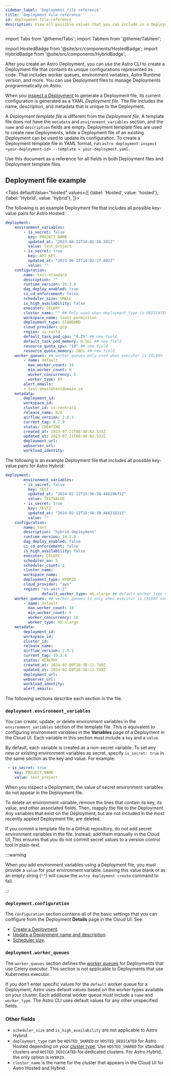 ```yaml
---
sidebar_label: 'Deployment file reference'
title: 'Deployment file reference'
id: deployment-file-reference
description: View all possible values that you can include in a Deployment file when managing Deployments as code.
---
```


import Tabs from '@theme/Tabs';
import TabItem from '@theme/TabItem';

import HostedBadge from '@site/src/components/HostedBadge';
import HybridBadge from '@site/src/components/HybridBadge';

After you create an Astro Deployment, you can use the Astro CLI to create a Deployment file that contains its unique configurations represented as code. That includes worker queues, environment variables, Astro Runtime version, and more. You can use Deployment files to manage Deployments programmatically on Astro.

When you [inspect a Deployment](cli/astro-deployment-inspect.md) to generate a Deployment file, its current configuration is generated as a YAML _Deployment file_. The file includes the name, description, and metadata that is unique to the Deployment.

A _Deployment template file_ is different from the _Deployment file_. A template file does not have the `metadata` and `environment_variables` section, and the `name` and `description` fields are empty. Deployment template files are used to create new Deployments, while a Deployment file of an existing Deployment can be used to update its configuration. To create a Deployment template file in YAML format, run `astro deployment inspect <your-deployment-id> --template > your-deployment.yaml`.

Use this document as a reference for all fields in both Deployment files and Deployment template files.

## Deployment file example

<Tabs
defaultValue="hosted"
values={[
{label: 'Hosted', value: 'hosted'},
{label: 'Hybrid', value: 'hybrid'},
]}>
<TabItem value="hosted">

The following is an example Deployment file that includes all possible key-value pairs for Astro Hosted:

```yaml
deployment:
    environment_variables:
        - is_secret: false
          key: PROJECT_NAME
          updated_at: "2023-06-22T14:02:26.281Z"
          value: test_project
        - is_secret: true
          key: API_KEY
          updated_at: "2023-06-22T14:02:27.892Z"
          value: ""
    configuration:
        name: test-standard
        description: ""
        runtime_version: 10.3.0
        dag_deploy_enabled: true
        ci_cd_enforcement: false
        scheduler_size: SMALL
        is_high_availability: false
        executor: CELERY
        cluster_name: "" ## Only used when deployment_type is DEDICATED
        workspace_name: least-permission
        deployment_type: STANDARD
        cloud_provider: gcp
        region: us-east4
        default_task_pod_cpu: "0.25" ## new field
        default_task_pod_memory: 0.5Gi ## new field
        resource_quota_cpu: "10" ## new field
        resource_quota_memory: 20Gi ## new field
    worker_queues: ## worker_queues only used when executor is CELERY
        - name: default
          max_worker_count: 10
          min_worker_count: 0
          worker_concurrency: 5
          worker_type: A5
		alert_emails:
        - test-email@testdomain.io
    metadata:
        deployment_id:
        workspace_id:
        cluster_id: us-central1
        release_name: N/A
        airflow_version: 2.6.3
        current_tag: 8.7.0
        status: CREATING
        created_at: 2023-07-21T08:40:02.531Z
        updated_at: 2023-07-21T08:40:02.532Z
        deployment_url:
        webserver_url:
        workload_identity:
```
</TabItem>
<TabItem value="hybrid">

The following is an example Deployment file that includes all possible key-value pairs for Astro Hybrid:

```yaml
deployment:
		environment_variables:
        - is_secret: false
          key: TEST
          updated_at: "2024-02-12T15:56:38.46620671Z"
          value: TESTVALUE
        - is_secret: true
          key: TEST2
          updated_at: "2024-02-12T15:56:38.46621831Z"
          value: ""
    configuration:
        name: test
        description: "hybrid deployment"
        runtime_version: 10.3.0
        dag_deploy_enabled: false
        ci_cd_enforcement: false
        is_high_availability: false
        executor: CELERY
        scheduler_au: 5
        scheduler_count: 1
        cluster_name:
        workspace_name:
        deployment_type: HYBRID
        cloud_provider: "aws"
        region: "us-west-2"
				default_worker_type: m5.xlarge ## default_worker_type only exist when executor is KUBERNETES
    worker_queues: ## worker_queues is only when executor is CELERY now
        - name: default
          max_worker_count: 10
          min_worker_count: 0
          worker_concurrency: 16
          worker_type: m5.xlarge
    metadata:
        deployment_id:
        workspace_id:
        cluster_id:
        release_name:
        airflow_version: 2.8.1
        current_tag: 10.3.0
        status: HEALTHY
        created_at: 2024-02-09T20:38:11.749Z
        updated_at: 2024-02-09T20:38:11.749Z
        deployment_url:
        webserver_url:
        workload_identity:
		alert_emails:
```


</TabItem>
</Tabs>

The following sections describe each section in the file.

### `deployment.environment_variables`

You can create, update, or delete environment variables in the `environment_variables` section of the template file. This is equivalent to configuring environment variables in the **Variables** page of a Deployment in the Cloud UI. Each variable in this section must include a `key` and a `value`.

By default, each variable is created as a non-secret variable. To set any new or existing environment variables as secret, specify `is_secret: true` in the same section as the key and value. For example:

```yaml
 - is_secret: true
    key: PROJECT_NAME
    value: test_project
```

When you inspect a Deployment, the value of secret environment variables do not appear in the Deployment file.

To delete an environment variable, remove the lines that contain its key, its value, and other associated fields. Then, reapply the file to the Deployment. Any variables that exist on the Deployment, but are not included in the most recently applied Deployment file, are deleted.

If you commit a template file to a GitHub repository, do not add secret environment variables in the file. Instead, add them manually in the Cloud UI. This ensures that you do not commit secret values to a version control tool in plain-text.

:::warning

When you add environment variables using a Deployment file, you must provide a `value` for your environment variable. Leaving this value blank or as an empty string (`""`) will cause the `astro deployment create` command to fail.

:::

### `deployment.configuration`

The `configuration` section contains all of the basic settings that you can configure from the Deployment **Details** page in the Cloud UI. See:

- [Create a Deployment](create-deployment.md#create-a-deployment).
- [Update a Deployment name and description](deployment-details.md#update-a-deployment-name-and-description).
- [Scheduler size](deployment-resources.md#scheduler-size).

### `deployment.worker_queues`

The `worker_queues` section defines the [worker queues](configure-worker-queues.md) for Deployments that use Celery executor. This section is not applicable to Deployments that use Kubernetes executor.

If you don't enter specific values for the `default` worker queue for a Deployment, Astro uses default values based on the worker types available on your cluster. Each additional worker queue must include a `name` and `worker_type`. The Astro CLI uses default values for any other unspecified fields.

### Other fields

- `scheduler_size` and `is_high_availability` are not applicable to Astro Hybrid.
- `deployment_type` can be `HOSTED_SHARED` or `HOSTED_DEDICATED` for Astro Hosted depending on your [cluster type](cli/astro-deployment-create.md#options). Use `HOSTED_SHARED` for standard clusters and `HOSTED_DEDICATED` for dedicated clusters. For Astro Hybrid, the only option is `HYBRID`.
- `cluster_name` is the name for the cluster that appears in the Cloud UI for Astro Hosted and Hybrid.
